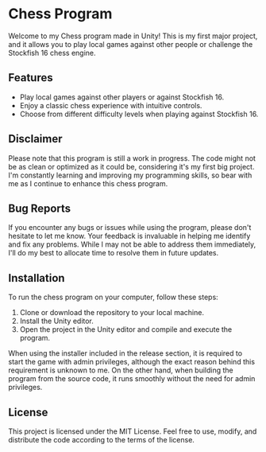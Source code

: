 # Chess Program
Welcome to my Chess program made in Unity! This is my first major project, and it allows you to play local games against other people or challenge the Stockfish 16 chess engine.

## Features
- Play local games against other players or against Stockfish 16.
- Enjoy a classic chess experience with intuitive controls.
- Choose from different difficulty levels when playing against Stockfish 16.

## Disclaimer
Please note that this program is still a work in progress. The code might not be as clean or optimized as it could be, considering it's my first big project. I'm constantly learning and improving my programming skills, so bear with me as I continue to enhance this chess program.

## Bug Reports
If you encounter any bugs or issues while using the program, please don't hesitate to let me know. Your feedback is invaluable in helping me identify and fix any problems. While I may not be able to address them immediately, I'll do my best to allocate time to resolve them in future updates.

## Installation
To run the chess program on your computer, follow these steps:

1. Clone or download the repository to your local machine.
2. Install the Unity editor.
3. Open the project in the Unity editor and compile and execute the program.

When using the installer included in the release section, it is required to start the game with admin privileges, although the exact reason behind this requirement is unknown to me. On the other hand, when building the program from the source code, it runs smoothly without the need for admin privileges.

## License
This project is licensed under the MIT License. Feel free to use, modify, and distribute the code according to the terms of the license.
